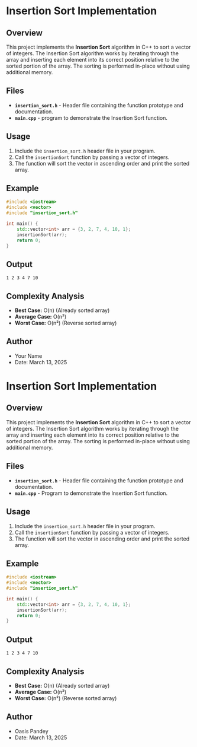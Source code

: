 # Insertion Sort Implementation

## Overview
This project implements the **Insertion Sort** algorithm in C++ to sort a vector of integers. The Insertion Sort algorithm works by iterating through the array and inserting each element into its correct position relative to the sorted portion of the array. The sorting is performed in-place without using additional memory.

## Files
- **`insertion_sort.h`** - Header file containing the function prototype and documentation.
- **`main.cpp`** - program to demonstrate the Insertion Sort function.

## Usage
1. Include the `insertion_sort.h` header file in your program.
2. Call the `insertionSort` function by passing a vector of integers.
3. The function will sort the vector in ascending order and print the sorted array.

## Example
```cpp
#include <iostream>
#include <vector>
#include "insertion_sort.h"

int main() {
    std::vector<int> arr = {3, 2, 7, 4, 10, 1};
    insertionSort(arr);
    return 0;
}
```

## Output
```
1 2 3 4 7 10
```

## Complexity Analysis
- **Best Case:** O(n) (Already sorted array)
- **Average Case:** O(n²)
- **Worst Case:** O(n²) (Reverse sorted array)

## Author
- Your Name
- Date: March 13, 2025

# Insertion Sort Implementation

## Overview
This project implements the **Insertion Sort** algorithm in C++ to sort a vector of integers. The Insertion Sort algorithm works by iterating through the array and inserting each element into its correct position relative to the sorted portion of the array. The sorting is performed in-place without using additional memory.

## Files
- **`insertion_sort.h`** - Header file containing the function prototype and documentation.
- **`main.cpp`** - Program to demonstrate the Insertion Sort function.

## Usage
1. Include the `insertion_sort.h` header file in your program.
2. Call the `insertionSort` function by passing a vector of integers.
3. The function will sort the vector in ascending order and print the sorted array.

## Example
```cpp
#include <iostream>
#include <vector>
#include "insertion_sort.h"

int main() {
    std::vector<int> arr = {3, 2, 7, 4, 10, 1};
    insertionSort(arr);
    return 0;
}
```

## Output
```
1 2 3 4 7 10
```

## Complexity Analysis
- **Best Case:** O(n) (Already sorted array)
- **Average Case:** O(n²)
- **Worst Case:** O(n²) (Reverse sorted array)

## Author
- Oasis Pandey
- Date: March 13, 2025


